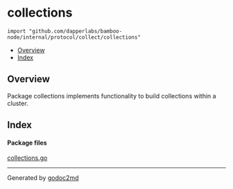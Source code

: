 

# collections
`import "github.com/dapperlabs/bamboo-node/internal/protocol/collect/collections"`

* [Overview](#pkg-overview)
* [Index](#pkg-index)

## <a name="pkg-overview">Overview</a>
Package collections implements functionality to build collections within a cluster.




## <a name="pkg-index">Index</a>


#### <a name="pkg-files">Package files</a>
[collections.go](https://github.com/dapperlabs/bamboo-node/tree/master/internal/protocol/collect/collections/collections.go)










- - -
Generated by [godoc2md](http://godoc.org/github.com/lanre-ade/godoc2md)
